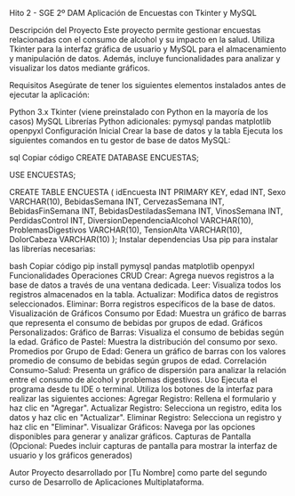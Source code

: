 Hito 2 - SGE 2º DAM
Aplicación de Encuestas con Tkinter y MySQL

Descripción del Proyecto
Este proyecto permite gestionar encuestas relacionadas con el consumo de alcohol y su impacto en la salud. Utiliza Tkinter para la interfaz gráfica de usuario y MySQL para el almacenamiento y manipulación de datos. Además, incluye funcionalidades para analizar y visualizar los datos mediante gráficos.

Requisitos
Asegúrate de tener los siguientes elementos instalados antes de ejecutar la aplicación:

Python 3.x
Tkinter (viene preinstalado con Python en la mayoría de los casos)
MySQL
Librerías Python adicionales:
pymysql
pandas
matplotlib
openpyxl
Configuración Inicial
Crear la base de datos y la tabla
Ejecuta los siguientes comandos en tu gestor de base de datos MySQL:

sql
Copiar código
CREATE DATABASE ENCUESTAS;

USE ENCUESTAS;

CREATE TABLE ENCUESTA (
    idEncuesta INT PRIMARY KEY,
    edad INT,
    Sexo VARCHAR(10),
    BebidasSemana INT,
    CervezasSemana INT,
    BebidasFinSemana INT,
    BebidasDestiladasSemana INT,
    VinosSemana INT,
    PerdidasControl INT,
    DiversionDependenciaAlcohol VARCHAR(10),
    ProblemasDigestivos VARCHAR(10),
    TensionAlta VARCHAR(10),
    DolorCabeza VARCHAR(10)
);
Instalar dependencias
Usa pip para instalar las librerías necesarias:

bash
Copiar código
pip install pymysql pandas matplotlib openpyxl
Funcionalidades
Operaciones CRUD
Crear: Agrega nuevos registros a la base de datos a través de una ventana dedicada.
Leer: Visualiza todos los registros almacenados en la tabla.
Actualizar: Modifica datos de registros seleccionados.
Eliminar: Borra registros específicos de la base de datos.
Visualización de Gráficos
Consumo por Edad:
Muestra un gráfico de barras que representa el consumo de bebidas por grupos de edad.
Gráficos Personalizados:
Gráfico de Barras: Visualiza el consumo de bebidas según la edad.
Gráfico de Pastel: Muestra la distribución del consumo por sexo.
Promedios por Grupo de Edad:
Genera un gráfico de barras con los valores promedio de consumo de bebidas según grupos de edad.
Correlación Consumo-Salud:
Presenta un gráfico de dispersión para analizar la relación entre el consumo de alcohol y problemas digestivos.
Uso
Ejecuta el programa desde tu IDE o terminal.
Utiliza los botones de la interfaz para realizar las siguientes acciones:
Agregar Registro: Rellena el formulario y haz clic en "Agregar".
Actualizar Registro: Selecciona un registro, edita los datos y haz clic en "Actualizar".
Eliminar Registro: Selecciona un registro y haz clic en "Eliminar".
Visualizar Gráficos: Navega por las opciones disponibles para generar y analizar gráficos.
Capturas de Pantalla
(Opcional: Puedes incluir capturas de pantalla para mostrar la interfaz de usuario y los gráficos generados)

Autor
Proyecto desarrollado por [Tu Nombre] como parte del segundo curso de Desarrollo de Aplicaciones Multiplataforma.
